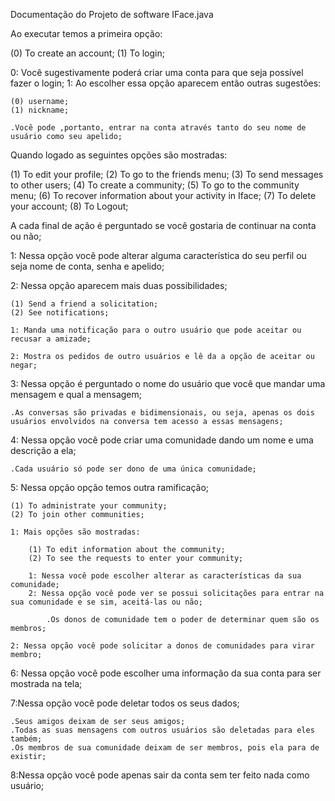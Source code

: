 Documentação do Projeto de software IFace.java

Ao executar temos a primeira opção:

(0) To create an account;
(1) To login;

0: Você sugestivamente poderá criar uma conta para que seja possível fazer o login;
1: Ao escolher essa opção aparecem então outras sugestões:

	(0) username;
	(1) nickname;

	.Você pode ,portanto, entrar na conta através tanto do seu nome de usuário como seu apelido;
	
Quando logado as seguintes opções são mostradas:
  
(1) To edit your profile;
(2) To go to the friends menu;
(3) To send messages to other users;
(4) To create a community;
(5) To go to the community menu;
(6) To recover information about your activity in Iface;
(7) To delete your account;
(8) To Logout;

A cada final de ação é perguntado se você gostaria de continuar na conta ou não;

1: Nessa opção você pode alterar alguma característica do seu perfil ou seja nome de conta, senha e apelido;

2: Nessa opção aparecem mais duas possibilidades;

	(1) Send a friend a solicitation; 
	(2) See notifications;

	1: Manda uma notificação para o outro usuário que pode aceitar ou recusar a amizade;

	2: Mostra os pedidos de outro usuários e lê da a opção de aceitar ou negar;

3: Nessa opção é perguntado o nome do usuário que você que mandar uma mensagem e qual a mensagem;

	.As conversas são privadas e bidimensionais, ou seja, apenas os dois usuários envolvidos na conversa tem acesso a essas mensagens;

4: Nessa opção você pode criar uma comunidade dando um nome e uma descrição a ela;

	.Cada usuário só pode ser dono de uma única comunidade;

5: Nessa opção opção temos outra ramificação;

	(1) To administrate your community;
	(2) To join other communities;
	
	1: Mais opções são mostradas:

		(1) To edit information about the community;
		(2) To see the requests to enter your community; 

		1: Nessa você pode escolher alterar as características da sua comunidade;
		2: Nessa opção você pode ver se possui solicitações para entrar na sua comunidade e se sim, aceitá-las ou não;

			.Os donos de comunidade tem o poder de determinar quem são os membros; 
	
	2: Nessa opção você pode solicitar a donos de comunidades para virar membro;

6: Nessa opção você pode escolher uma informação da sua conta para ser mostrada na tela;

7:Nessa opção você pode deletar todos os seus dados;
	
	.Seus amigos deixam de ser seus amigos;
	.Todas as suas mensagens com outros usuários são deletadas para eles também;
	.Os membros de sua comunidade deixam de ser membros, pois ela para de existir;
	
8:Nessa opção você pode apenas sair da conta sem ter feito nada como usuário;
 	
